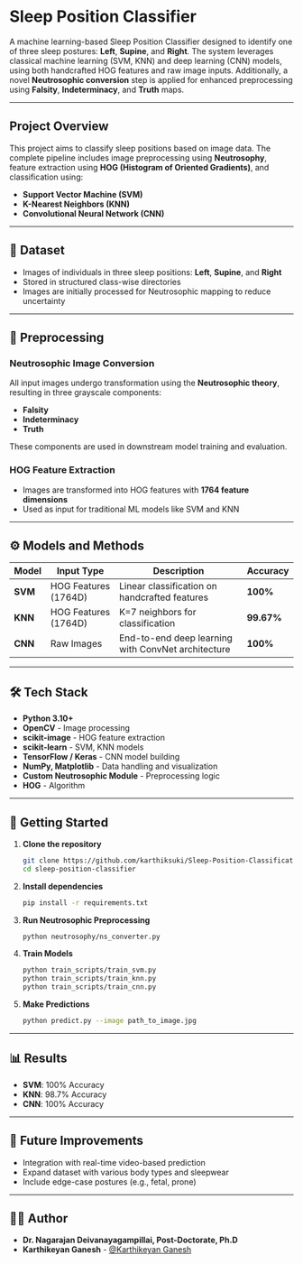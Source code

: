 
# Sleep Position Classifier

A machine learning-based Sleep Position Classifier designed to identify one of three sleep postures: **Left**, **Supine**, and **Right**. The system leverages classical machine learning (SVM, KNN) and deep learning (CNN) models, using both handcrafted HOG features and raw image inputs. Additionally, a novel **Neutrosophic conversion** step is applied for enhanced preprocessing using **Falsity**, **Indeterminacy**, and **Truth** maps.

---

## Project Overview

This project aims to classify sleep positions based on image data. The complete pipeline includes image preprocessing using **Neutrosophy**, feature extraction using **HOG (Histogram of Oriented Gradients)**, and classification using:

- **Support Vector Machine (SVM)**
- **K-Nearest Neighbors (KNN)**
- **Convolutional Neural Network (CNN)**

---

## 📁 Dataset

- Images of individuals in three sleep positions: **Left**, **Supine**, and **Right**
- Stored in structured class-wise directories
- Images are initially processed for Neutrosophic mapping to reduce uncertainty
  
---

## 🧠 Preprocessing

### Neutrosophic Image Conversion
All input images undergo transformation using the **Neutrosophic theory**, resulting in three grayscale components:
- **Falsity**
- **Indeterminacy**
- **Truth**

These components are used in downstream model training and evaluation.

### HOG Feature Extraction
- Images are transformed into HOG features with **1764 feature dimensions**
- Used as input for traditional ML models like SVM and KNN

---

## ⚙️ Models and Methods

| Model | Input Type            | Description                                           | Accuracy |
|-------|------------------------|-------------------------------------------------------|----------|
| **SVM** | HOG Features (1764D)     | Linear classification on handcrafted features        | **100%** |
| **KNN** | HOG Features (1764D)     | K=7 neighbors for classification                     | **99.67%** |
| **CNN** | Raw Images              | End-to-end deep learning with ConvNet architecture   | **100%** |

---

## 🛠️ Tech Stack

- **Python 3.10+**
- **OpenCV** - Image processing
- **scikit-image** - HOG feature extraction
- **scikit-learn** - SVM, KNN models
- **TensorFlow / Keras** - CNN model building
- **NumPy, Matplotlib** - Data handling and visualization
- **Custom Neutrosophic Module** - Preprocessing logic
- **HOG** - Algorithm

---


## 🚀 Getting Started

1. **Clone the repository**
   ```bash
   git clone https://github.com/karthiksuki/Sleep-Position-Classification
   cd sleep-position-classifier
   ```

2. **Install dependencies**
   ```bash
   pip install -r requirements.txt
   ```

3. **Run Neutrosophic Preprocessing**
   ```bash
   python neutrosophy/ns_converter.py
   ```

4. **Train Models**
   ```bash
   python train_scripts/train_svm.py
   python train_scripts/train_knn.py
   python train_scripts/train_cnn.py
   ```

5. **Make Predictions**
   ```bash
   python predict.py --image path_to_image.jpg
   ```

---

## 📊 Results

- **SVM**: 100% Accuracy
- **KNN**: 98.7% Accuracy 
- **CNN**: 100% Accuracy 

---

## 🧪 Future Improvements

- Integration with real-time video-based prediction
- Expand dataset with various body types and sleepwear
- Include edge-case postures (e.g., fetal, prone)

---

## 👨‍💻 Author

- **Dr. Nagarajan Deivanayagampillai, Post-Doctorate, Ph.D** 
- **Karthikeyan Ganesh** - [@Karthikeyan Ganesh](https://www.linkedin.com/in/karthikeyan-g7/)


